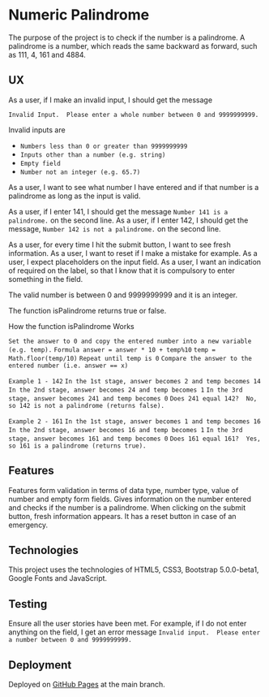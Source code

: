 # Numeric Palindrome

The purpose of the project is to check if the number is a palindrome.  A palindrome
is a number, which reads the same backward as forward, such as 111, 4, 161 and 4884.

## UX

As a user, if I make an invalid input, I should get the message

`Invalid Input.  Please enter a whole number between 0 and 9999999999.`

Invalid inputs are
* `Numbers less than 0 or greater than 9999999999`
* `Inputs other than a number (e.g. string)`
* `Empty field`
* `Number not an integer (e.g. 65.7)`

As a user, I want to see what number I have entered and if that number is a palindrome
as long as the input is valid.

As a user, if I enter 141, I should get the message `Number 141 is a palindrome.` on the second line.
As a user, if I enter 142, I should get the message, `Number 142 is not a palindrome.` on the second line.

As a user, for every time I hit the submit button, I want to see fresh information.
As a user, I want to reset if I make a mistake for example.
As a user, I expect placeholders on the input field.
As a user, I want an indication of required on the label, so that I know that it is compulsory to
enter something in the field. 

The valid number is between 0 and 9999999999 and it is an integer.

The function isPalindrome returns true or false.

How the function isPalindrome Works

`Set the answer to 0 and copy the entered number into a new variable (e.g. temp).`
`Formula answer = answer * 10 + temp%10`
`temp = Math.floor(temp/10)`
`Repeat until temp is 0`
`Compare the answer to the entered number (i.e. answer == x)`

`Example 1 - 142`
`In the 1st stage, answer becomes 2 and temp becomes 14`
`In the 2nd stage, answer becomes 24 and temp becomes 1`
`In the 3rd stage, answer becomes 241 and temp becomes 0`
`Does 241 equal 142?  No, so 142 is not a palindrome (returns false).`

`Example 2 - 161`
`In the 1st stage, answer becomes 1 and temp becomes 16`
`In the 2nd stage, answer becomes 16 and temp becomes 1`
`In the 3rd stage, answer becomes 161 and temp becomes 0`
`Does 161 equal 161?  Yes, so 161 is a palindrome (returns true).`

## Features

Features form validation in terms of data type, number type, value of number and empty form fields.
Gives information on the number entered and checks if the number is a palindrome.
When clicking on the submit button, fresh information appears.  It has a reset button in case of
an emergency.

## Technologies

This project uses the technologies of HTML5, CSS3, Bootstrap 5.0.0-beta1, Google Fonts and JavaScript.

## Testing

Ensure all the user stories have been met.  For example, if I do not enter anything on the field, I get
an error message `Invalid input.  Please enter a number between 0 and 9999999999.`

## Deployment

Deployed on [GitHub Pages](https://derektypist.github.io/numeric-palindrome) at the main branch.

